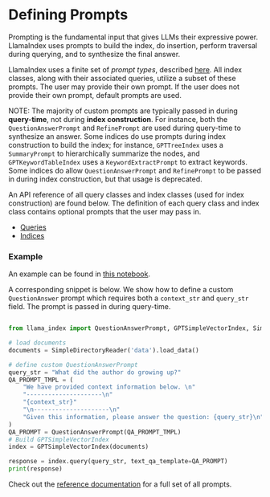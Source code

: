 # Defining Prompts

Prompting is the fundamental input that gives LLMs their expressive power. LlamaIndex uses prompts to build the index, do insertion, 
perform traversal during querying, and to synthesize the final answer.

LlamaIndex uses a finite set of *prompt types*, described [here](/reference/prompts.rst). 
All index classes, along with their associated queries, utilize a subset of these prompts. The user may provide their own prompt.
If the user does not provide their own prompt, default prompts are used.

NOTE: The majority of custom prompts are typically passed in during **query-time**, 
not during **index construction**. For instance, both the `QuestionAnswerPrompt` and `RefinePrompt` are used
during query-time to synthesize an answer. Some indices do use prompts during index construction
to build the index; for instance, `GPTTreeIndex` uses a `SummaryPrompt` to hierarchically
summarize the nodes, and `GPTKeywordTableIndex` uses a `KeywordExtractPrompt` to extract keywords.
Some indices do allow `QuestionAnswerPrompt` and `RefinePrompt` to be passed in during index
construction, but that usage is deprecated.


An API reference of all query classes and index classes (used for index construction) are found below. The definition of each query class and index class
contains optional prompts that the user may pass in.
- [Queries](/reference/query.rst)
- [Indices](/reference/indices.rst)


### Example

An example can be found in [this notebook](https://github.com/jerryjliu/gpt_index/blob/main/examples/paul_graham_essay/TestEssay.ipynb).


A corresponding snippet is below. We show how to define a custom `QuestionAnswer` prompt which
requires both a `context_str` and `query_str` field. The prompt is passed in during query-time.

```python

from llama_index import QuestionAnswerPrompt, GPTSimpleVectorIndex, SimpleDirectoryReader

# load documents
documents = SimpleDirectoryReader('data').load_data()

# define custom QuestionAnswerPrompt
query_str = "What did the author do growing up?"
QA_PROMPT_TMPL = (
    "We have provided context information below. \n"
    "---------------------\n"
    "{context_str}"
    "\n---------------------\n"
    "Given this information, please answer the question: {query_str}\n"
)
QA_PROMPT = QuestionAnswerPrompt(QA_PROMPT_TMPL)
# Build GPTSimpleVectorIndex
index = GPTSimpleVectorIndex(documents)

response = index.query(query_str, text_qa_template=QA_PROMPT)
print(response)

```


Check out the [reference documentation](/reference/prompts.rst) for a full set of all prompts.
